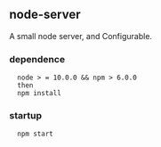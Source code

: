 ## node-server
A small node server, and Configurable.

### dependence
```
  node > = 10.0.0 && npm > 6.0.0
  then
  npm install
```

### startup
```
  npm start
```